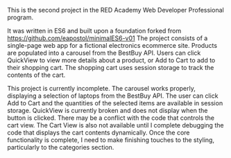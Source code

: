 This is the second project in the RED Academy Web Developer Professional program.

It was written in ES6 and built upon a foundation forked from https://github.com/eapostol/minimalES6-v01 
The project consists of a single-page web app for a fictional electronics ecommerce site.
Products are populated into a carousel from the BestBuy API.
Users can click QuickView to view more details about a product, or Add to Cart to add to their shopping cart.
The shopping cart uses session storage to track the contents of the cart.


This project is currently incomplete.
The carousel works properly, displaying a selection of laptops from the BestBuy API.
The user can click Add to Cart and the quantities of the selected items are available in session storage.
QuickView is currently broken and does not display when the button is clicked. There may be a conflict with the code that controls the cart view.
The Cart View is also not available until I complete debugging the code that displays the cart contents dynamically.
Once the core functionality is complete, I need to make finishing touches to the styling, particularly to the categories section.

